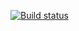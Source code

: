 [![Build status](https://ci.appveyor.com/api/projects/status/ta21q83h86x1uhuj?svg=true)](https://ci.appveyor.com/project/JMatweewa/1-2-apici)